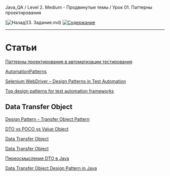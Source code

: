 Java_QA / Level 2. Medium - Продвинутые темы / Урок 01. Паттерны проектирования

[![Назад](https://img.shields.io/badge/-%D0%9D%D0%B0%D0%B7%D0%B0%D0%B4-brightgreen)](3. Задание.md)
[![Содержание](https://img.shields.io/badge/-%D0%A1%D0%BE%D0%B4%D0%B5%D1%80%D0%B6%D0%B0%D0%BD%D0%B8%D0%B5-purple)](README.md)

***

# Статьи

[Паттерны проектирования в автоматизации тестирования](https://habr.com/ru/company/jugru/blog/338836/)

[AutomationPatterns](https://github.com/iklymchuk/AutomationPatterns/tree/master/src/main/java/com/klymchuk/automationPatterns)

[Selenium WebDriver – Design Patterns in Test Automation](https://www.vinsguru.com/selenium-webdriver-design-patterns-in-test-automation-factory-pattern/)

[Top design patterns for test automation frameworks](https://www.devbridge.com/articles/top-design-pattern-test-automation-frameworks/)

[](https://habr.com/ru/post/210288/)
[](https://tproger.ru/translations/design-patterns-simple-words-1/)
[](https://refactoring.guru/ru/design-patterns/catalog)
[](https://alexilyenko.github.io/patterns-1/)
[](https://www.software-testing.ru/library/testing/test-analysis/3496-arrange-act-assert-a-pattern-for-writing-good-tests)
[](https://automationpanda.com/2020/07/07/arrange-act-assert-a-pattern-for-writing-good-tests/)

## Data Transfer Object

[Design Pattern - Transfer Object Pattern](https://www.tutorialspoint.com/design_pattern/transfer_object_pattern.htm)

[DTO vs POCO vs Value Object](https://habr.com/ru/post/268371/)

[Data Transfer Object](https://martinfowler.com/eaaCatalog/dataTransferObject.html)

[Data Transfer Object](http://design-pattern.ru/patterns/data-transfer-object.html)

[Переосмысление DTO в Java](https://habr.com/ru/post/513072/)

[Data Transfer Object Design Pattern in Java](https://www.javaguides.net/2018/08/data-transfer-object-design-pattern-in-java.html)





